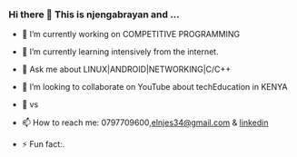 ### Hi there 👋 This is njengabrayan and ...

- 🔭 I’m currently working on COMPETITIVE PROGRAMMING
- 🌱 I’m currently learning intensively from the internet.
- 💬 Ask me about LINUX|ANDROID|NETWORKING|C/C++
- 👯 I’m looking to collaborate on YouTube about techEducation in KENYA
- 🤔  vs

- 📫 How to reach me: 0797709600,elnjes34@gmail.com & [linkedin](https://www.linkedin.com/in/njenga-juma-20092018a)

- ⚡ Fun fact:.
